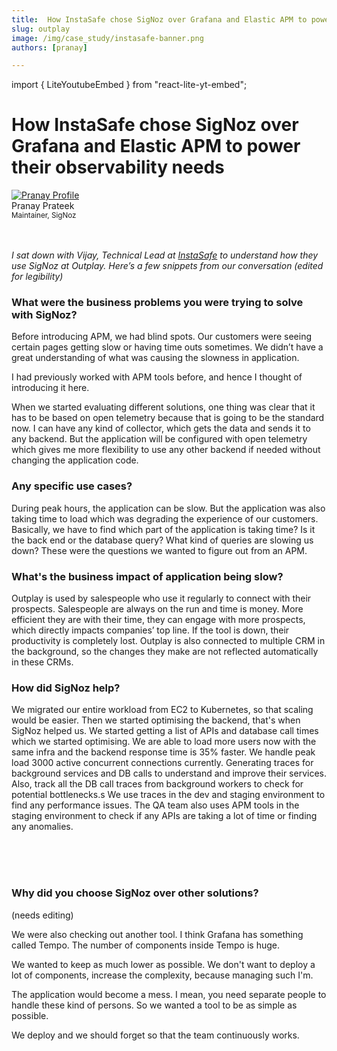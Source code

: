 ```yaml
---
title:  How InstaSafe chose SigNoz over Grafana and Elastic APM to power their observability needs
slug: outplay
image: /img/case_study/instasafe-banner.png
authors: [pranay]

---
```

import { LiteYoutubeEmbed } from "react-lite-yt-embed";

# How InstaSafe chose SigNoz over Grafana and Elastic APM to power their observability needs

<head>
  <link rel="canonical" href="https://signoz.io/case-study/outplay/"/>
  <meta property="og:image" content="https://signoz.io/img/case_study/instasafe-banner.png"/>
  <meta name ="twitter:image" content="https://signoz.io/img/case_study/instasafe-banner.png"/>

</head>

<div class="avatar">
  <a
    class="avatar__photo-link avatar__photo avatar__photo--lg"
    href="https://twitter.com/pranay01">
    <img
      alt="Pranay Profile"
      src="/img/authors/pranay_profile_pic.webp" />
  </a>
  <div class="avatar__intro">
    <div class="avatar__name">Pranay Prateek</div>
    <small class="avatar__subtitle">
      Maintainer, SigNoz
    </small>
  </div>
</div>

<br />
<br />


*I sat down with Vijay, Technical Lead  at <a href = "https://outplayhq.com" rel="noopener noreferrer nofollow" target="_blank" >InstaSafe</a> to understand how they use SigNoz at Outplay. Here’s a few snippets from our conversation (edited for legibility)*

<!-- ![Outplay Case Study](/img/case_study/outplay-banner.png) -->

### What were the business problems you were trying to solve with SigNoz?
Before introducing APM, we had blind spots. Our customers were seeing certain pages getting slow or having time outs sometimes. We didn’t have a great understanding of what was causing the slowness in application.

I had previously worked with APM tools before, and hence I thought of introducing it here.

When we started evaluating different solutions, one thing was clear that it has to be based on open telemetry because that is going to be the standard now. I can have any kind of collector, which gets the data and sends it to any backend. But the application will be configured with open telemetry which gives me more flexibility to use any other backend if needed without changing the application code.

### Any specific use cases?

During peak hours, the application can be slow. But the application was also taking time to load which was degrading the experience of our customers.
Basically, we have to find which part of the application is taking time? Is it the back end or the database query? What kind of queries are slowing us down? These were the questions we wanted to figure out from an APM.

### What's the business impact of application being slow?
Outplay is used by salespeople who use it regularly to connect with their prospects. Salespeople are always on the run and time is money. More efficient they are with their time, they can engage with more prospects, which directly impacts companies’ top line. If the tool is down, their productivity is completely lost. Outplay is also connected to multiple CRM in the background, so the changes they make are not reflected automatically in these CRMs.

### How did SigNoz help?
We migrated our entire workload from EC2 to Kubernetes, so that scaling would be easier. Then we started optimising the backend, that's when SigNoz helped us. We started getting a list of APIs and database call times which we started optimising. We are able to load more users now with the same infra and the backend response time is 35% faster. We handle peak load 3000 active concurrent connections currently.
Generating traces for background services and DB calls to understand and improve their services. Also, track all the DB call traces from background workers to check for potential bottlenecks.s
We use traces in the dev and staging environment to find any performance issues. The QA team also uses APM tools in the staging environment to check if any APIs are taking a lot of time or finding any anomalies.

<br />
<LiteYoutubeEmbed id="nh79MBqwc0w" mute={false} />
<br />
<br />

### Why did you choose SigNoz over other solutions?
(needs editing)

We were also checking out another tool. I think Grafana has something called Tempo. The number of components inside Tempo is huge.


We wanted to keep as much lower as possible. We don't want to deploy a lot of components, increase the complexity, because managing such I'm.


The application would become a mess. I mean, you need separate people to handle these kind of persons. So we wanted a tool to be as simple as possible.


We deploy and we should forget so that the team continuously works.
<br />
<br />

<LiteYoutubeEmbed id="diaVE3TT2Ck" mute={false} />

<br />
<br />